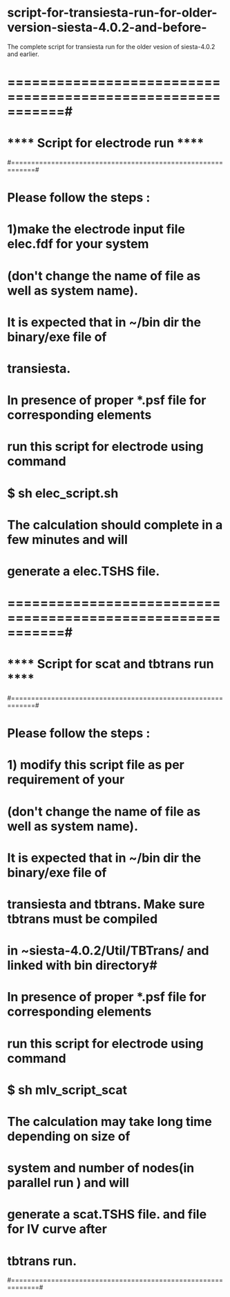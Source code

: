 # script-for-transiesta-run-for-older-version-siesta-4.0.2-and-before-
The complete script for transiesta run for the older vesion of siesta-4.0.2 and earlier. 
# ===========================================================#
# 	**** Script for electrode run ****        	             # 
#============================================================#
# Please follow the steps : 				                         #
# 1)make the electrode input file elec.fdf  for your system  #
# (don't change the name of file as  well as system name).   #
# It is expected that in ~/bin dir  the  binary/exe file of  #
# transiesta.						                                      #
# In presence of proper *.psf file for corresponding elements #
# run this script for electrode using command                 #
#	 $ sh elec_script.sh                                       #
# The calculation should complete in a few minutes and will  #
#  generate a elec.TSHS file.		        	                   #
# ===========================================================#
# 	**** Script for scat  and tbtrans run ****               # 
#============================================================#
# Please follow the steps : 				                         #
# 1) modify this script file as per requirement of your      #
# (don't change the name of file as  well as system name).   #
# It is expected that in ~/bin dir  the  binary/exe file of  #
# transiesta and tbtrans. Make sure tbtrans must be compiled #
# in ~siesta-4.0.2/Util/TBTrans/ and linked with bin directory#
# In presence of proper *.psf file for corresponding elements #
# run this script for electrode using command                 #
#	 $ sh mlv_script_scat                                 #
# The calculation may take long time depending on size of     #
# system and number of nodes(in parallel run )  and will      #
#  generate a scat.TSHS file. and file for IV curve after     #
#  tbtrans run.	                                              #
#=============================================================#
